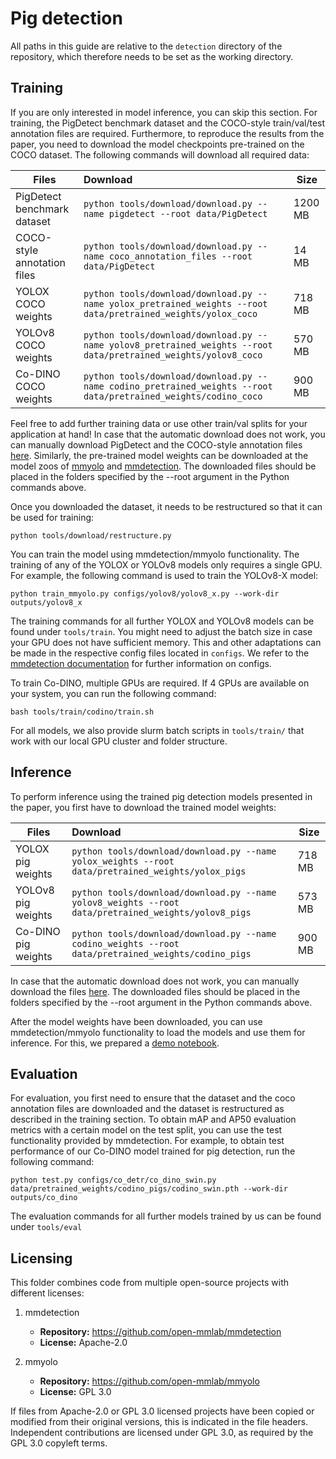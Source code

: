 # Pig detection
All paths in this guide are relative to the ``detection`` directory of the repository, which therefore needs to be set as the working directory.

## Training
If you are only interested in model inference, you can skip this section. For training, the PigDetect benchmark dataset and the COCO-style train/val/test annotation files are required. Furthermore, to reproduce the results from the paper, you need to download the model checkpoints pre-trained on the COCO dataset. The following commands will download all required data:

| Files        | Download                                             | Size |
| ----------- | :----------------------------------------------------------- | ------------ |
| PigDetect benchmark dataset   | ```python tools/download/download.py --name pigdetect --root data/PigDetect``` | 1200 MB          |
| COCO-style annotation files   | ```python tools/download/download.py --name coco_annotation_files --root data/PigDetect``` | 14 MB          |
| YOLOX COCO weights   | ```python tools/download/download.py --name yolox_pretrained_weights --root data/pretrained_weights/yolox_coco``` | 718 MB          |
| YOLOv8 COCO weights   | ```python tools/download/download.py --name yolov8_pretrained_weights --root data/pretrained_weights/yolov8_coco``` | 570 MB          |
| Co-DINO COCO weights   | ```python tools/download/download.py --name codino_pretrained_weights --root data/pretrained_weights/codino_coco``` | 900 MB          |

Feel free to add further training data or use other train/val splits for your application at hand! In case that the automatic download does not work, you can manually download PigDetect and the COCO-style annotation files [here](https://doi.org/10.25625/I6UYE9). Similarly, the pre-trained model weights can be downloaded at the model zoos of [mmyolo](https://github.com/open-mmlab/mmyolo/tree/main/configs/yolov8) and [mmdetection](https://github.com/open-mmlab/mmdetection/tree/main/projects/CO-DETR). The downloaded files should be placed in the folders specified by the --root argument in the Python commands above.

Once you downloaded the dataset, it needs to be restructured so that it can be used for training:

```
python tools/download/restructure.py
```

You can train the model using mmdetection/mmyolo functionality. The training of any of the YOLOX or YOLOv8 models only requires a single GPU. For example, the following command is used to train the YOLOv8-X model:

```
python train_mmyolo.py configs/yolov8/yolov8_x.py --work-dir outputs/yolov8_x
```

The training commands for all further YOLOX and YOLOv8 models can be found under ``tools/train``. You might need to adjust the batch size in case your GPU does not have sufficient memory. This and other adaptations can be made in the respective config files located in ``configs``. We refer to the [mmdetection documentation](https://mmdetection.readthedocs.io/en/dev-3.x/index.html) for further information on configs.

To train Co-DINO, multiple GPUs are required. If 4 GPUs are available on your system, you can run the following command:
```
bash tools/train/codino/train.sh
```

For all models, we also provide slurm batch scripts in ``tools/train/`` that work with our local GPU cluster and folder structure.

## Inference
To perform inference using the trained pig detection models presented in the paper, you first have to download the trained model weights:

| Files        | Download                                             | Size |
| ----------- | :----------------------------------------------------------- | ------------ |
| YOLOX pig weights   | ```python tools/download/download.py --name yolox_weights --root data/pretrained_weights/yolox_pigs``` | 718 MB          |
| YOLOv8 pig weights   | ```python tools/download/download.py --name yolov8_weights --root data/pretrained_weights/yolov8_pigs``` | 573 MB          |
| Co-DINO pig weights   | ```python tools/download/download.py --name codino_weights --root data/pretrained_weights/codino_pigs``` | 900 MB          |

In case that the automatic download does not work, you can manually download the files [here](https://doi.org/10.25625/I6UYE9). The downloaded files should be placed in the folders specified by the --root argument in the Python commands above.

After the model weights have been downloaded, you can use mmdetection/mmyolo functionality to load the models and use them for inference. For this, we prepared a [demo notebook](tools/inference/inference_demo.ipynb).

## Evaluation
For evaluation, you first need to ensure that the dataset and the coco annotation files are downloaded and the dataset is restructured as described in the training section.
To obtain mAP and AP50 evaluation metrics with a certain model on the test split, you can use the test functionality provided by mmdetection. For example, to obtain test performance of our Co-DINO model trained for pig detection, run the following command:

```
python test.py configs/co_detr/co_dino_swin.py data/pretrained_weights/codino_pigs/codino_swin.pth --work-dir outputs/co_dino
```

The evaluation commands for all further models trained by us can be found under ``tools/eval``

## Licensing
This folder combines code from multiple open-source projects with different licenses:

1. mmdetection
   - **Repository:** https://github.com/open-mmlab/mmdetection
   - **License:** Apache-2.0  

2. mmyolo
   - **Repository:** https://github.com/open-mmlab/mmyolo
   - **License:** GPL 3.0  

If files from Apache-2.0 or GPL 3.0 licensed projects have been copied or modified from their original versions, this is indicated in the file headers.
Independent contributions are licensed under GPL 3.0, as required by the GPL 3.0 copyleft terms.
